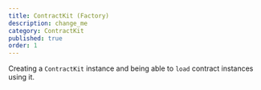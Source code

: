 ```yaml
---
title: ContractKit (Factory)
description: change_me
category: ContractKit
published: true
order: 1
---
```


Creating a `ContractKit` instance and being able to `load` contract instances using it.
